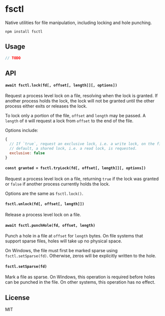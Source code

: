 # fsctl

Native utilities for file manipulation, including locking and hole punching.

```
npm install fsctl
```

## Usage

``` js
// TODO
```

## API

#### `await fsctl.lock(fd[, offset[, length]][, options])`

Request a process level lock on a file, resolving when the lock is granted. If another process holds the lock, the lock will not be granted until the other process either exits or releases the lock.

To lock only a portion of the file, `offset` and `length` may be passed. A `length` of `0` will request a lock from `offset` to the end of the file.

Options include:

```js
{
  // If `true`, request an exclusive lock, i.e. a write lock, on the file. By
  // default, a shared lock, i.e. a read lock, is requested.
  exclusive: false
}
```

#### `const granted = fsctl.tryLock(fd[, offset[, length]][, options])`

Request a process level lock on a file, returning `true` if the lock was granted or `false` if another process currently holds the lock.

Options are the same as `fsctl.lock()`.

#### `fsctl.unlock(fd[, offset[, length]])`

Release a process level lock on a file.

#### `await fsctl.punchHole(fd, offset, length)`

Punch a hole in a file at `offset` for `length` bytes. On file systems that support sparse files, holes will take up no physical space.

On Windows, the file must first be marked sparse using `fsctl.setSparse(fd)`. Otherwise, zeros will be explicitly written to the hole.

#### `fsctl.setSparse(fd)`

Mark a file as sparse. On Windows, this operation is required before holes can be punched in the file. On other systems, this operation has no effect.

## License

MIT
